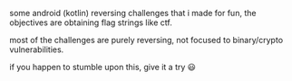 some android (kotlin) reversing challenges that i made for fun, the objectives are obtaining flag strings like ctf.

most of the challenges are purely reversing, not focused to binary/crypto vulnerabilities.

if you happen to stumble upon this, give it a try 😃